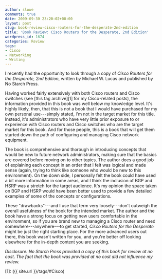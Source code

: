```yaml
---
author: slowe
comments: true
date: 2009-09-30 23:20:02+00:00
layout: post
slug: book-review-cisco-routers-for-the-desperate-2nd-edition
title: 'Book Review: Cisco Routers for the Desperate, 2nd Edition'
wordpress_id: 1674
categories: Review
tags:
- Cisco
- Networking
- Writing
---
```


I recently had the opportunity to look through a copy of _Cisco Routers for the Desperate, 2nd Edition_, written by Michael W. Lucas and published by No Starch Press.

Having worked fairly extensively with both Cisco routers and Cisco switches (see [this tag archive][1] for my Cisco-related posts), the information provided in this book was well below my knowledge level. It's highly likely, then, that this is not a book that I would have purchased for my own personal use---simply stated, I'm not in the target market for this title. Instead, it's administrators who have very little prior exposure to or experience with Cisco routers and Cisco switches who are the target market for this book. And for those people, this is a book that will get them started down the path of configuring and managing Cisco network equipment.

The book is comprehensive and thorough in introducing concepts that would be new to future network administrators, making sure that the basics are covered before moving on to other topics. The author does a good job of explaining each concept in an order that I felt was logical and made sense (again, trying to think like someone who would be new to this environment). On the down side, I personally felt the book could have used a bit more information in some areas, and I think the inclusion of BGP and HSRP was a stretch for the target audience. It's my opinion the space taken on BGP and HSRP would have been better used to provide a few detailed examples of some of the concepts or configurations.

These "drawbacks"---and I use that term very loosely---don't outweigh the overall usefulness of the book for the intended market. The author and the book have a strong focus on getting new users comfortable in the environment, so if you are brand new to managing a Cisco router and need somewhere---anywhere---to get started, _Cisco Routers for the Desperate_ might be just the right starting place. For the more advanced users out there, this book wasn't written for you, and you're better off looking elsewhere for the in-depth content you are seeking.

_Disclosure: No Starch Press provided a copy of this book for review at no cost. The fact that the book was provided at no cost did not influence my review._

[1]: ({{ site.url }}/tags/#Cisco)
